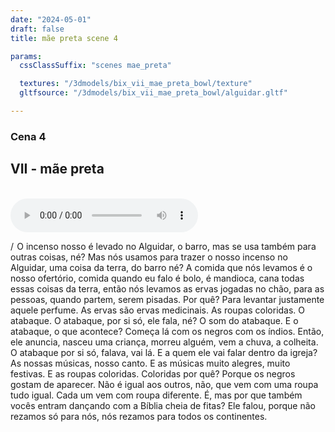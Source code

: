 ```yaml
---
date: "2024-05-01"
draft: false
title: mãe preta scene 4

params:
  cssClassSuffix: "scenes mae_preta"

  textures: "/3dmodels/bix_vii_mae_preta_bowl/texture"
  gltfsource: "/3dmodels/bix_vii_mae_preta_bowl/alguidar.gltf"

---
```

### Cena 4
## VII - mãe preta
<canvas id="c"></canvas>
<br>
<audio controls class="">
<source src="audio/_Nice-Objetos.mp3"> type="audio/mpeg">Your browser does not support the audio element.
</audio>
<p>/  O incenso nosso é levado no Alguidar, o barro, mas se usa também para outras coisas, né? Mas nós usamos para trazer o nosso incenso no Alguidar, uma coisa da terra, do barro né? A comida que nós levamos é o nosso ofertório, comida quando eu falo é bolo, é mandioca, cana todas essas coisas da terra, então nós levamos as ervas jogadas no chão, para as pessoas, quando partem, serem pisadas. Por quê? Para levantar justamente aquele perfume. As ervas são ervas medicinais. As roupas coloridas. O atabaque. O atabaque, por si só, ele fala, né? O som do atabaque. E o atabaque, o que acontece? Começa lá com os negros com os índios. Então, ele anuncia, nasceu uma criança, morreu alguém, vem a chuva, a colheita. O atabaque por si só, falava, vai lá. E a quem ele vai falar dentro da igreja? As nossas músicas, nosso canto. E as músicas muito alegres, muito festivas. E as roupas coloridas. Coloridas por quê? Porque os negros gostam de aparecer. Não é igual aos outros, não, que vem com uma roupa tudo igual. Cada um vem com roupa diferente. É, mas por que também vocês entram dançando com a Bíblia cheia de fitas? Ele falou, porque não rezamos só para nós, nós rezamos para todos os continentes.</p>
